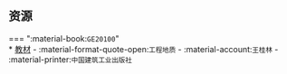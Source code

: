 ## 资源  
=== ":material-book:`GE20100`"  
    * [教材](https://api.mir6.com/api/lanzou?url=https://cqu-openlib.lanzout.com/ivqCT294piaj&down=true) - :material-format-quote-open:`工程地质` - :material-account:`王桂林` - :material-printer:`中国建筑工业出版社`  
